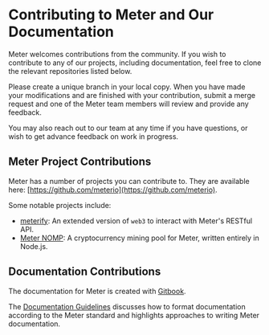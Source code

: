 # Contributing to Meter and Our Documentation

Meter welcomes contributions from the community. If you wish to contribute to any of our projects, including documentation, feel free to clone the relevant repositories listed below.

Please create a unique branch in your local copy. When you have made your modifications and are finished with your contribution, submit a merge request and one of the Meter team members will review and provide any feedback.

You may also reach out to our team at any time if you have questions, or wish to get advance feedback on work in progress.

## Meter Project Contributions

Meter has a number of projects you can contribute to. They are available here: [https://github.com/meterio](https://github.com/meterio).

Some notable projects include:

* [meterify](https://github.com/meterio/meterify): An extended version of `web3` to interact with Meter's RESTful API.
* [Meter NOMP](https://github.com/meterio/meter-nomp): A cryptocurrency mining pool for Meter, written entirely in Node.js. 

## Documentation Contributions

The documentation for Meter is created with [Gitbook](https://gitbook.com). 

The [Documentation Guidelines](documentation-guidelines/) discusses how to format documentation according to the Meter standard and highlights approaches to writing Meter documentation.

